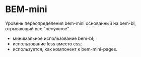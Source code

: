 # BEM-mini

Уровень переопределения bem-mini основанный на bem-bl, отрывающий все "ненужное".

* минимальное использование bem-bl;
* использование less вместо css;
* используется, как компонент к bem-mini-pages.
